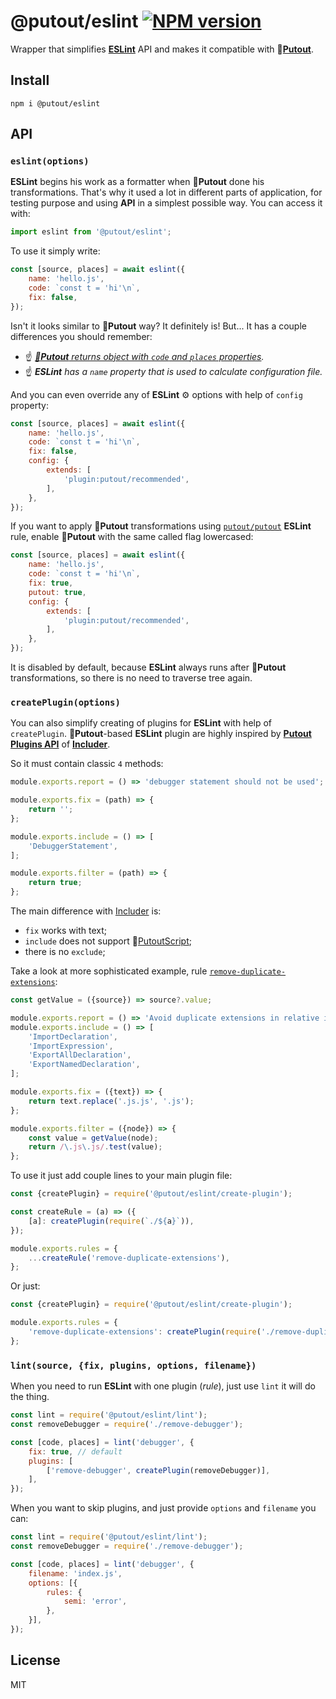 # @putout/eslint [![NPM version][NPMIMGURL]][NPMURL]

[NPMIMGURL]: https://img.shields.io/npm/v/@putout/eslint.svg?style=flat&longCache=true
[NPMURL]: https://npmjs.org/package/@putout/eslint "npm"

Wrapper that simplifies [**ESLint**](https://eslint.org/) API and makes it compatible with 🐊[**Putout**](https://github.com/coderaiser/putout).

## Install

```
npm i @putout/eslint
```

## API

### `eslint(options)`

**ESLint** begins his work as a formatter when 🐊**Putout** done his transformations. That's why it used a lot in different parts of application, for testing purpose and using **API** in a simplest possible way. You can access it with:

```js
import eslint from '@putout/eslint';
```

To use it simply write:

```js
const [source, places] = await eslint({
    name: 'hello.js',
    code: `const t = 'hi'\n`,
    fix: false,
});
```

Isn't it looks similar to 🐊**Putout** way? It definitely is! But... It has a couple differences you should remember:

- ☝️ *[🐊**Putout** returns object with `code` and `places` properties](https://github.com/coderaiser/putout#plugins).*
- ☝️ ***ESLint** has a `name` property that is used to calculate configuration file.*

And you can even override any of **ESLint** ⚙️ options with help of `config` property:

```js
const [source, places] = await eslint({
    name: 'hello.js',
    code: `const t = 'hi'\n`,
    fix: false,
    config: {
        extends: [
            'plugin:putout/recommended',
        ],
    },
});
```

If you want to apply 🐊**Putout** transformations using [`putout/putout`](https://github.com/coderaiser/putout/tree/master/packages/eslint-plugin-putout#readme) **ESLint** rule, enable 🐊**Putout** with the same called flag lowercased:

```js
const [source, places] = await eslint({
    name: 'hello.js',
    code: `const t = 'hi'\n`,
    fix: true,
    putout: true,
    config: {
        extends: [
            'plugin:putout/recommended',
        ],
    },
});
```

It is disabled by default, because **ESLint** always runs after 🐊**Putout** transformations, so there is no need to traverse tree again.

### `createPlugin(options)`

You can also simplify creating of plugins for **ESLint** with help of `createPlugin`.
🐊**Putout**-based **ESLint** plugin are highly inspired by [**Putout Plugins API**](https://github.com/coderaiser/putout/tree/master/packages/engine-runner#readme) of [**Includer**](https://github.com/coderaiser/putout/tree/master/packages/engine-runner#includer).

So it must contain classic `4` methods:

```js
module.exports.report = () => 'debugger statement should not be used';

module.exports.fix = (path) => {
    return '';
};

module.exports.include = () => [
    'DebuggerStatement',
];

module.exports.filter = (path) => {
    return true;
};
```

The main difference with [Includer](https://github.com/coderaiser/putout/tree/master/packages/engine-runner#includer) is:

- `fix` works with text;
- `include` does not support 🦎[PutoutScript](https://github.com/coderaiser/putout/blob/master/docs/putout-script.md#-putoutscript);
- there is no `exclude`;

Take a look at more sophisticated example, rule [`remove-duplicate-extensions`](https://github.com/coderaiser/putout/tree/master/packages/eslint-plugin-putout/lib/remove-duplicate-extensions#readme):

```js
const getValue = ({source}) => source?.value;

module.exports.report = () => 'Avoid duplicate extensions in relative imports';
module.exports.include = () => [
    'ImportDeclaration',
    'ImportExpression',
    'ExportAllDeclaration',
    'ExportNamedDeclaration',
];

module.exports.fix = ({text}) => {
    return text.replace('.js.js', '.js');
};

module.exports.filter = ({node}) => {
    const value = getValue(node);
    return /\.js\.js/.test(value);
};
```

To use it just add couple lines to your main plugin file:

```js
const {createPlugin} = require('@putout/eslint/create-plugin');

const createRule = (a) => ({
    [a]: createPlugin(require(`./${a}`)),
});

module.exports.rules = {
    ...createRule('remove-duplicate-extensions'),
};
```

Or just:

```js
const {createPlugin} = require('@putout/eslint/create-plugin');

module.exports.rules = {
    'remove-duplicate-extensions': createPlugin(require('./remove-duplicate-extensions')),
};
```

### `lint(source, {fix, plugins, options, filename})`

When you need to run **ESLint** with one plugin (*rule*), just use `lint` it will do the thing.

```js
const lint = require('@putout/eslint/lint');
const removeDebugger = require('./remove-debugger');

const [code, places] = lint('debugger', {
    fix: true, // default
    plugins: [
        ['remove-debugger', createPlugin(removeDebugger)],
    ],
});
```

When you want to skip plugins, and just provide `options` and `filename` you can:

```js
const lint = require('@putout/eslint/lint');
const removeDebugger = require('./remove-debugger');

const [code, places] = lint('debugger', {
    filename: 'index.js',
    options: [{
        rules: {
            semi: 'error',
        },
    }],
});
```

## License

MIT

